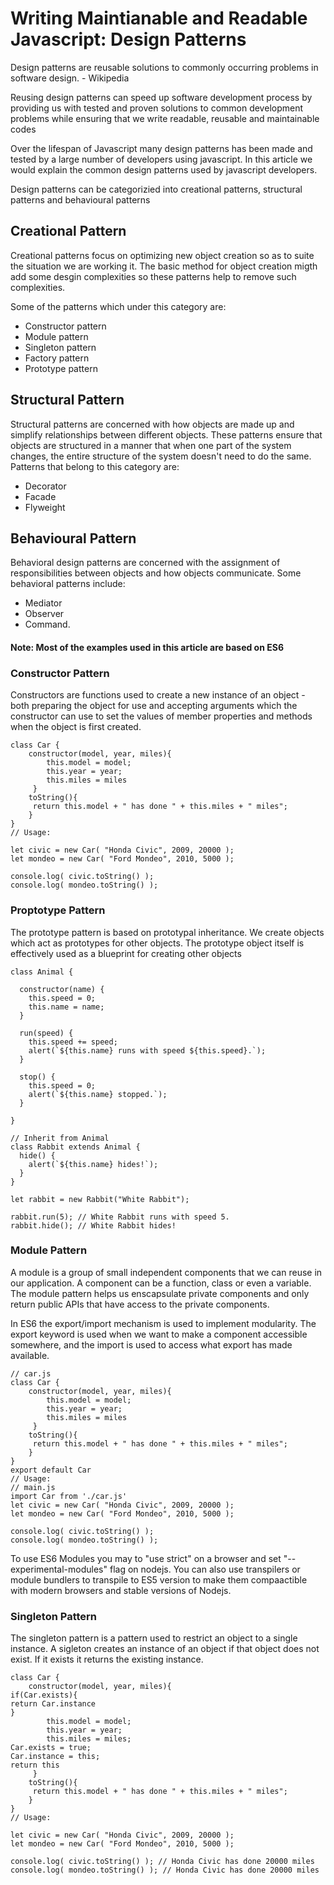 # Writing Maintianable and Readable Javascript: Design Patterns

  

Design patterns are reusable solutions to commonly occurring problems in software design. - Wikipedia

  

Reusing design patterns can speed up software development process by providing us with tested and proven solutions to common development problems while ensuring that we write readable, reusable and maintainable codes

  

Over the lifespan of Javascript many design patterns has been made and tested by a large number of developers using javascript. In this article we would explain the common design patterns used by javascript developers.  

Design patterns can be categorizied into creational patterns, structural patterns and behavioural patterns

## Creational Pattern
Creational patterns focus on optimizing new object creation so as to suite the situation we are working it. The basic method for object creation migth add some desgin complexities so these patterns help to remove such complexities.

Some of the patterns which under this category are:
 - Constructor pattern
 - Module pattern
 - Singleton pattern
 - Factory pattern
 - Prototype pattern

## Structural Pattern
Structural patterns are concerned with how objects are made up and simplify relationships between different objects. These patterns ensure that objects are structured in a manner that when one part of the system changes, the entire structure of the system doesn't need to do the same.
Patterns that belong to this category are:
-  Decorator
-  Facade
-  Flyweight

## Behavioural Pattern
Behavioral design patterns are concerned with the assignment of responsibilities between objects and how objects communicate.
Some behavioral patterns include: 

- Mediator
- Observer
- Command.

#### Note: Most of the examples used in this article are based on ES6

### Constructor Pattern
Constructors are functions used to create a new instance of an object - both preparing the object for use and accepting arguments which the constructor can use to set the values of member properties and methods when the object is first created.

```
class Car {
	constructor(model, year, miles){
		this.model = model;
	   	this.year = year;
	   	this.miles = miles
	 }
	toString(){
	 return this.model + " has done " + this.miles + " miles";
	}
}
// Usage:
 
let civic = new Car( "Honda Civic", 2009, 20000 );
let mondeo = new Car( "Ford Mondeo", 2010, 5000 );
 
console.log( civic.toString() );
console.log( mondeo.toString() );
```

### Proptotype Pattern

The  prototype pattern is  based on prototypal inheritance. We create objects which act as prototypes for other objects. The prototype object itself is effectively used as a blueprint for creating other objects

``` 
class Animal {

  constructor(name) {
    this.speed = 0;
    this.name = name;
  }

  run(speed) {
    this.speed += speed;
    alert(`${this.name} runs with speed ${this.speed}.`);
  }

  stop() {
    this.speed = 0;
    alert(`${this.name} stopped.`);
  }

}

// Inherit from Animal
class Rabbit extends Animal {
  hide() {
    alert(`${this.name} hides!`);
  }
}

let rabbit = new Rabbit("White Rabbit");

rabbit.run(5); // White Rabbit runs with speed 5.
rabbit.hide(); // White Rabbit hides!
```
### Module Pattern
A module is a group of small independent components that we can reuse in our application. A component can be a function, class or even a variable. The module pattern helps us enscapsulate private   components and only return public APIs that have access to the private components.

In ES6 the export/import mechanism is used to implement modularity. The export keyword is used when we want to make a component accessible  somewhere, and the import is used to access what export has made available.

```
// car.js
class Car {
	constructor(model, year, miles){
		this.model = model;
	   	this.year = year;
	   	this.miles = miles
	 }
	toString(){
	 return this.model + " has done " + this.miles + " miles";
	}
}
export default Car
// Usage:
// main.js
import Car from './car.js'
let civic = new Car( "Honda Civic", 2009, 20000 );
let mondeo = new Car( "Ford Mondeo", 2010, 5000 );
 
console.log( civic.toString() );
console.log( mondeo.toString() );
```
To use ES6 Modules you may to "use strict"     on a browser and set "--experimental-modules" flag on nodejs. You can also use transpilers or module bundlers to transpile to ES5 version to make them compaactible with modern browsers and stable versions of Nodejs.

### Singleton Pattern
The singleton pattern is a pattern used to restrict an object to a single instance. A sigleton creates an instance of an object if that object does not exist. If it exists it returns the existing instance.
```
class Car {
	constructor(model, year, miles){
if(Car.exists){
return Car.instance
}
		this.model = model;
	   	this.year = year;
	   	this.miles = miles;
Car.exists = true;
Car.instance = this;
return this
	 }
	toString(){
	 return this.model + " has done " + this.miles + " miles";
	}
}
// Usage:
 
let civic = new Car( "Honda Civic", 2009, 20000 );
let mondeo = new Car( "Ford Mondeo", 2010, 5000 );
 
console.log( civic.toString() ); // Honda Civic has done 20000 miles
console.log( mondeo.toString() ); // Honda Civic has done 20000 miles
```


